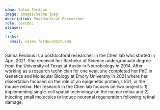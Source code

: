 ```yaml
---
name: Salma Ferdous
image: images/Salma.jpeg
description: Postdoctoral Researcher
role: postdoc
aliases:
  - 
links:
  email: salma.ferdous@bcm.edu
---
```


Salma Ferdous is a postdoctoral researcher in the Chen lab who started in April 2021. She received her Bachelor of Science undergraduate degree from the University of Texas at Austin in Neurobiology in 2014. After working as a research technician for one year, she completed her PhD in Genetics and Molecular Biology at Emory University in 2021 where her dissertation focused on the role of an epigenetic protein, LSD1, in the mouse retina. Her research in the Chen lab focuses on two projects: 1) implementing single-cell spatial technology on the mouse retina and 2) injecting small molecules to induce neuronal regeneration following retinal damage.
